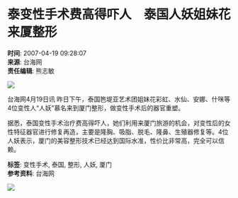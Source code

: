 # 泰变性手术费高得吓人　泰国人妖姐妹花来厦整形

**时间**: 2007-04-19 09:28:07  
**来源**: 台海网  
**责任编辑**: 熊志敏  

![](http://news.fznews.com.cn/newsimages/2007-4-19/2007419929370.jpg)

台海网4月19日讯 昨日下午，泰国笆堤亚艺术团姐妹花彩虹、水仙、安娜、什咪等4位变性人“人妖”慕名来到厦门整形，做变性手术后的器官重塑。

据悉，泰国变性手术治疗费高得吓人，她们利用来厦门旅游的机会，对变性后的女性特征器官进行修复再造，主要是隆胸、吸脂、脱毛、隆鼻、生殖器修复等。4位人妖表示，厦门的美容整形技术已经达到国际水准，性价比非常高，完全可以信赖。

**标签**: 变性手术, 泰国, 整形, 人妖, 厦门  
**参考资料**: 台海网  

![](http://img2.fznews.com.cn/news/2012/web/img_dot.gif)